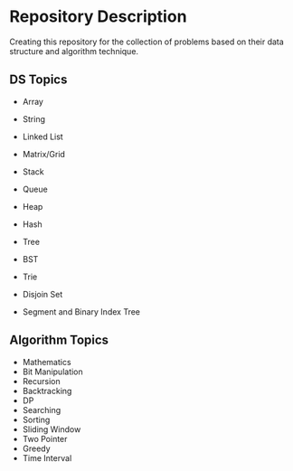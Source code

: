 
# Repository Description

Creating this repository for the collection of problems based on their data structure and algorithm technique.




## DS Topics

- Array

- String

- Linked List

- Matrix/Grid

- Stack 
- Queue
- Heap 
- Hash
- Tree
- BST
- Trie
- Disjoin Set
- Segment and Binary Index Tree

## Algorithm Topics
- Mathematics
- Bit Manipulation
- Recursion
- Backtracking
- DP
- Searching
- Sorting
- Sliding Window
- Two Pointer
- Greedy 
- Time Interval



